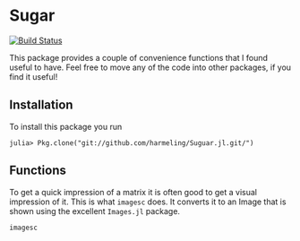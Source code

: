 # Sugar

[![Build Status](https://travis-ci.org/harmeling/Sugar.jl.svg?branch=master)](https://travis-ci.org/harmeling/Sugar.jl)

This package provides a couple of convenience functions that I found useful to have.  Feel free to move any of the code into other packages, if you find it useful!

## Installation

To install this package you run

```
julia> Pkg.clone("git://github.com/harmeling/Suguar.jl.git/")
```

## Functions

To get a quick impression of a matrix it is often good to get a visual impression of it.  This is what `imagesc` does.  It converts it to an Image that is shown using the excellent `Images.jl` package.

```
imagesc
```
